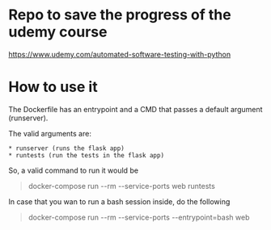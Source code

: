 # Repo to save the progress of the udemy course

https://www.udemy.com/automated-software-testing-with-python



# How to use it
The Dockerfile has an entrypoint and a CMD that passes a default argument (runserver).

The valid arguments are:

    * runserver (runs the flask app)
    * runtests (run the tests in the flask app)

So, a valid command to run it would be

> docker-compose run --rm --service-ports web runtests

In case that you wan to run a bash session inside, do the following

> docker-compose run --rm --service-ports --entrypoint=bash web